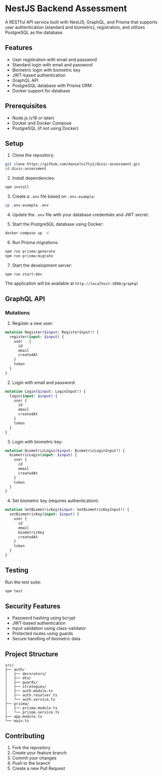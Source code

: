 # NestJS Backend Assessment

A RESTful API service built with NestJS, GraphQL, and Prisma that supports user authentication (standard and biometric), registration, and utilizes PostgreSQL as the database.

## Features

- User registration with email and password
- Standard login with email and password
- Biometric login with biometric key
- JWT-based authentication
- GraphQL API
- PostgreSQL database with Prisma ORM
- Docker support for database

## Prerequisites

- Node.js (v16 or later)
- Docker and Docker Compose
- PostgreSQL (if not using Docker)

## Setup

1. Clone the repository:
```bash
git clone https://github.com/danielnifty1/divic-assessment.git
cd divic-assessment
```

2. Install dependencies:
```bash
npm install
```

3. Create a `.env` file based on `.env.example`:
```bash
cp .env.example .env
```

4. Update the `.env` file with your database credentials and JWT secret.

5. Start the PostgreSQL database using Docker:
```bash
docker-compose up -d
```

6. Run Prisma migrations:
```bash
npm run prisma:generate
npm run prisma:migrate
```

7. Start the development server:
```bash
npm run start:dev
```

The application will be available at `http://localhost:3000/graphql`

## GraphQL API

### Mutations

1. Register a new user:
```graphql
mutation Register($input: RegisterInput!) {
  register(input: $input) {
    user   {
      id
      email
      createdAt
    }
    token
  }
}
```

2. Login with email and password:
```graphql
mutation Login($input: LoginInput!) {
  login(input: $input) {
    user {
      id
      email
      createdAt
    }
    token
  }
}
```

3. Login with biometric key:
```graphql
mutation BiometricLogin($input: BiometricLoginInput!) {
  biometricLogin(input: $input) {
    user {
      id
      email
      createdAt
    }
    token
  }
}
```

4. Set biometric key (requires authentication):
```graphql
mutation SetBiometricKey($input: SetBiometricKeyInput!) {
  setBiometricKey(input: $input) {
    user {
      id
      email
      biometricKey
      createdAt
    }
    token
  }
}
```

## Testing

Run the test suite:
```bash
npm test
```

## Security Features

- Password hashing using bcrypt
- JWT-based authentication
- Input validation using class-validator
- Protected routes using guards
- Secure handling of biometric data

## Project Structure

```
src/
├── auth/
│   ├── decorators/
│   ├── dto/
│   ├── guards/
│   ├── strategies/
│   ├── auth.module.ts
│   ├── auth.resolver.ts
│   └── auth.service.ts
├── prisma/
│   ├── prisma.module.ts
│   └── prisma.service.ts
├── app.module.ts
└── main.ts
```

## Contributing

1. Fork the repository
2. Create your feature branch
3. Commit your changes
4. Push to the branch
5. Create a new Pull Request 